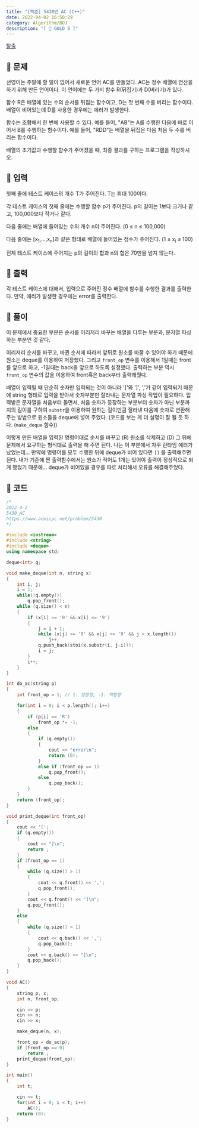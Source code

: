 ```yaml
---
title: "[백준] 5430번 AC (C++)"
date: 2022-04-02 16:50:29
category: Algorithm/BOJ
description: "[ 💛 GOLD 5 ]"
---
```


[탈출](https://www.acmicpc.net/problem/5430)

## 🌟 문제

선영이는 주말에 할 일이 없어서 새로운 언어 AC를 만들었다. AC는 정수 배열에 연산을 하기 위해 만든 언어이다. 이 언어에는 두 가지 함수 R(뒤집기)과 D(버리기)가 있다.

함수 R은 배열에 있는 수의 순서를 뒤집는 함수이고, D는 첫 번째 수를 버리는 함수이다. 배열이 비어있는데 D를 사용한 경우에는 에러가 발생한다.

함수는 조합해서 한 번에 사용할 수 있다. 예를 들어, "AB"는 A를 수행한 다음에 바로 이어서 B를 수행하는 함수이다. 예를 들어, "RDD"는 배열을 뒤집은 다음 처음 두 수를 버리는 함수이다.

배열의 초기값과 수행할 함수가 주어졌을 때, 최종 결과를 구하는 프로그램을 작성하시오.

## 🌟 입력

첫째 줄에 테스트 케이스의 개수 T가 주어진다. T는 최대 100이다.

각 테스트 케이스의 첫째 줄에는 수행할 함수 p가 주어진다. p의 길이는 1보다 크거나 같고, 100,000보다 작거나 같다.

다음 줄에는 배열에 들어있는 수의 개수 n이 주어진다. (0 ≤ n ≤ 100,000)

다음 줄에는 [x<sub>1</sub>,...,x<sub>n</sub>]과 같은 형태로 배열에 들어있는 정수가 주어진다. (1 ≤ x<sub>i</sub> ≤ 100)

전체 테스트 케이스에 주어지는 p의 길이의 합과 n의 합은 70만을 넘지 않는다.

## 🌟 출력

각 테스트 케이스에 대해서, 입력으로 주어진 정수 배열에 함수를 수행한 결과를 출력한다. 만약, 에러가 발생한 경우에는 error를 출력한다.

## 🌟 풀이

이 문제에서 중요한 부분은 순서를 이리저리 바꾸는 배열을 다루는 부분과, 문자열 파싱하는 부분인 것 같다.

이리저리 순서를 바꾸고, 바뀐 순서에 따라서 앞뒤로 원소를 바꿀 수 있어야 하기 때문에 원소는 deque를 이용하여 저장했다. 그리고 `front_op` 변수를 이용해서 1일때는 front를 앞으로 하고, -1일때는 back을 앞으로 하도록 설정했다. 출력하는 부분 역시 `front_op` 변수의 값을 이용하여 front혹은 back부터 출력해줬다.

배열이 입력될 때 단순히 숫자만 입력되는 것이 아니라 '['와 ']', ','가 같이 입력되기 때문에 string 형태로 입력을 받아서 숫자부분만 잘라내는 문자열 파싱 작업이 필요하다. 입력받은 문자열을 처음부터 돌면서, 처음 숫자가 등장하는 부분부터 숫자가 아닌 부분까지의 길이를 구하여 `substr`을 이용하여 원하는 길이만큼 잘라낸 다음에 숫자로 변환해주는 방법으로 원소들을 deque에 넣어 주었다. (코드를 보는 게 더 설명이 잘 될 듯 하다. (`make_deque` 함수))

이렇게 만든 배열을 입력된 명령어대로 순서를 바꾸고 (R) 원소를 삭제하고 (D) 그 뒤에 문제에서 요구하는 형식대로 출력을 해 주면 된다. 나는 이 부분에서 자꾸 런타임 에러가 났었는데... 만약에 명령어를 모두 수행한 뒤에 deque가 비어 있다면 `[]` 를 출력해주면 된다. 내가 기존에 짠 출력함수에서는 원소가 적어도 1개는 있어야 출력이 정상적으로 되게 했었기 때문에... deque가 비어있을 경우를 따로 처리해서 오류를 해결해주었다.

## 🌟 코드

```cpp
/*
2022-4-2
5430_AC
https://www.acmicpc.net/problem/5430
*/

#include <iostream>
#include <string>
#include <deque>
using namespace std;

deque<int> q;

void make_deque(int n, string x)
{
	int i, j;
	i = 1;
	while(!q.empty())
	    q.pop_front();
	while (q.size() < n)
	{
		if (x[i] >= '0' && x[i] <= '9')
		{
			j = i + 1;
			while (x[j] >= '0' && x[j] <= '9' && j < x.length())
				j++;
			q.push_back(stoi(x.substr(i, j-i)));
			i = j;
		}
		i++;
	}
}

int do_ac(string p)
{
	int front_op = 1; // 1: 정방향, -1: 역방향

	for(int i = 0; i < p.length(); i++)
	{
		if (p[i] == 'R')
			front_op *= -1;
		else
		{
			if (q.empty())
			{
				cout << "error\n";
				return (0);
			}
			else if (front_op == 1)
				q.pop_front();
			else
				q.pop_back();
		}
	}
	return (front_op);
}

void print_deque(int front_op)
{
	cout << '[';
	if (q.empty())
	{
	    cout << "]\n";
	    return ;
	}
	if (front_op == 1)
	{
		while (q.size() > 1)
		{
			cout << q.front() << ',';
			q.pop_front();
		}
		cout << q.front() << "]\n";
		q.pop_front();
	}
	else
	{
		while (q.size() > 1)
		{
			cout << q.back() << ',';
			q.pop_back();
		}
		cout << q.back() << "]\n";
		q.pop_back();
	}
}

void AC()
{
	string p, x;
	int n, front_op;

	cin >> p;
	cin >> n;
	cin >> x;

	make_deque(n, x);

	front_op = do_ac(p);
	if (front_op == 0)
		return ;
	print_deque(front_op);
}

int main()
{
	int t;

	cin >> t;
	for(int i = 0; i < t; i++)
		AC();
	return (0);
}
```

